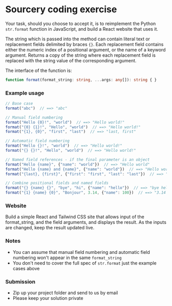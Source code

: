 # Sourcery coding exercise

Your task, should you choose to accept it, is to reimplement the Python
`str.format` function in JavaScript, and build a React website that uses it.

The string which is passed into the method can contain literal text or
replacement fields delimited by braces `{}`. Each replacement field contains
either the numeric index of a positional argument, or the name of a keyword
argument. Returns a copy of the string where each replacement field is replaced
with the string value of the corresponding argument.

The interface of the function is:

```typescript
function format(format_string: string, ...args: any[]): string { }
```

### Example usage

```javascript
// Base case
format("abc")  // ==> "abc"

// Manual field numbering
format("Hello {0}!", "world")  // ==> "Hello world!"
format("{0} {1}!", "Hello", "world")  // ==> "Hello world!"
format("{1}, {0}", "first", "last")  // ==> "last, first"

// Automatic field numbering
format("Hello {}!", "world")  // ==> "Hello world!"
format("{} {}!", "Hello", "world")  // ==> "Hello world!"

// Named field references - if the final parameter is an object
format("Hello {name}", {"name": "world"})  // ==> "Hello world"
format("Hello {name} and {name}", {"name": "world"})  // ==> "Hello world and world"
format("{last}, {first}", {"first": "first", "last": "last"})  // ==> "last, first"

// Combine positional fields and named fields
format("{} {name} {}", "bye", "hi", {"name": "hello"})  // ==> "bye hello hi"
format("{1} {name} {0}", "Bonjour", 3.14, {"name": 100})  // ==> "3.14 100 Bonjour"
```

### Website

Build a simple React and Tailwind CSS site that allows input of the
format_string, and the field arguments, and displays the result. As the inputs
are changed, keep the result updated live.

### Notes

- You can assume that manual field numbering and automatic field numbering won't
  appear in the same `format_string`
- You don't need to cover the full spec of `str.format` just the example cases
  above

### Submission

- Zip up your project folder and send to us by email
- Please keep your solution private
